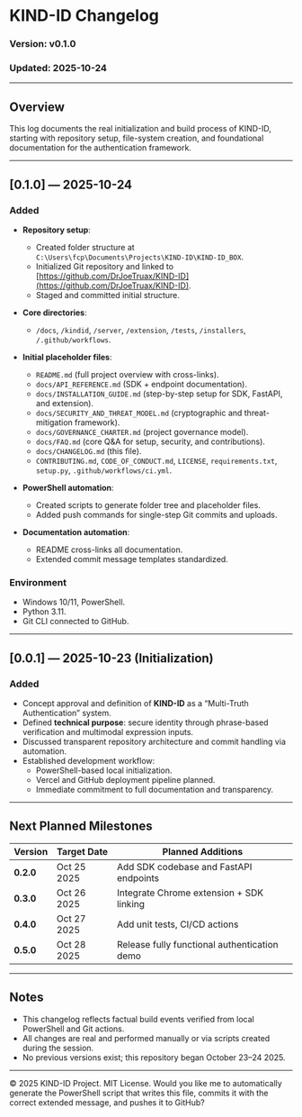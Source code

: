 # KIND-ID Changelog

### Version: v0.1.0  
### Updated: 2025-10-24  

---

## Overview
This log documents the real initialization and build process of KIND-ID, starting with repository setup, file-system creation, and foundational documentation for the authentication framework.

---

## [0.1.0] — 2025-10-24

### Added
- **Repository setup**:  
  - Created folder structure at  
    `C:\Users\fcp\Documents\Projects\KIND-ID\KIND-ID_BOX`.  
  - Initialized Git repository and linked to  
    [https://github.com/DrJoeTruax/KIND-ID](https://github.com/DrJoeTruax/KIND-ID).  
  - Staged and committed initial structure.

- **Core directories**:  
  - `/docs`, `/kindid`, `/server`, `/extension`, `/tests`, `/installers`, `/.github/workflows`.

- **Initial placeholder files**:  
  - `README.md` (full project overview with cross-links).  
  - `docs/API_REFERENCE.md` (SDK + endpoint documentation).  
  - `docs/INSTALLATION_GUIDE.md` (step-by-step setup for SDK, FastAPI, and extension).  
  - `docs/SECURITY_AND_THREAT_MODEL.md` (cryptographic and threat-mitigation framework).  
  - `docs/GOVERNANCE_CHARTER.md` (project governance model).  
  - `docs/FAQ.md` (core Q&A for setup, security, and contributions).  
  - `docs/CHANGELOG.md` (this file).  
  - `CONTRIBUTING.md`, `CODE_OF_CONDUCT.md`, `LICENSE`, `requirements.txt`, `setup.py`, `.github/workflows/ci.yml`.

- **PowerShell automation**:  
  - Created scripts to generate folder tree and placeholder files.  
  - Added push commands for single-step Git commits and uploads.

- **Documentation automation**:  
  - README cross-links all documentation.  
  - Extended commit message templates standardized.  

### Environment
- Windows 10/11, PowerShell.  
- Python 3.11.  
- Git CLI connected to GitHub.  

---

## [0.0.1] — 2025-10-23 (Initialization)

### Added
- Concept approval and definition of **KIND-ID** as a “Multi-Truth Authentication” system.  
- Defined **technical purpose**: secure identity through phrase-based verification and multimodal expression inputs.  
- Discussed transparent repository architecture and commit handling via automation.  
- Established development workflow:  
  - PowerShell-based local initialization.  
  - Vercel and GitHub deployment pipeline planned.  
  - Immediate commitment to full documentation and transparency.  

---

## Next Planned Milestones

| Version | Target Date | Planned Additions |
|----------|--------------|-------------------|
| **0.2.0** | Oct 25 2025 | Add SDK codebase and FastAPI endpoints |
| **0.3.0** | Oct 26 2025 | Integrate Chrome extension + SDK linking |
| **0.4.0** | Oct 27 2025 | Add unit tests, CI/CD actions |
| **0.5.0** | Oct 28 2025 | Release fully functional authentication demo |

---

## Notes
- This changelog reflects factual build events verified from local PowerShell and Git actions.  
- All changes are real and performed manually or via scripts created during the session.  
- No previous versions exist; this repository began October 23–24 2025.

---

© 2025 KIND-ID Project. MIT License.
Would you like me to automatically generate the PowerShell script that writes this file, commits it with the correct extended message, and pushes it to GitHub?
